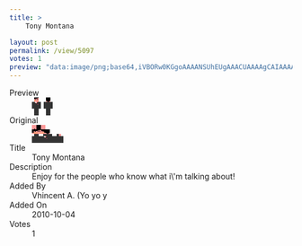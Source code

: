```yaml
---
title: >
    Tony Montana

layout: post
permalink: /view/5097
votes: 1
preview: "data:image/png;base64,iVBORw0KGgoAAAANSUhEUgAAACUAAAAgCAIAAAAaMSbnAAAABnRSTlMA/wD/AP5AXyvrAAAAx0lEQVRIie2VzQ3DIAyFcdWNeB2pykzMVHel0EtJ+DHIKCSHlicOJrL9xZbjkPerCSK6GUmxT0Oa8Hs7hXdOQ9JL4A1npNn9uh/nNlhsJD71o0G06juj0Iz3DoZNr89RPHGibGpYyUeQ2I/sYVZfmVoLi7PTstTwZG2SkZm/FmCMQRHA/IqvwKPrhfJ+AgHBXMKOS5hPACxVNkTyBjoJVuVt4s55OcrD/glewhuuyZu8HlH8n6wtw2xn1qQJ//V+Tt7kTd7/8D4Qw3wJp5GSrQAAAABJRU5ErkJggg=="
---
```

<dl class="side-by-side">
<dt>Preview</dt>
<dd>
    <img class="preview" src="data:image/png;base64,iVBORw0KGgoAAAANSUhEUgAAACUAAAAgCAIAAAAaMSbnAAAABnRSTlMA/wD/AP5AXyvrAAAAx0lEQVRIie2VzQ3DIAyFcdWNeB2pykzMVHel0EtJ+DHIKCSHlicOJrL9xZbjkPerCSK6GUmxT0Oa8Hs7hXdOQ9JL4A1npNn9uh/nNlhsJD71o0G06juj0Iz3DoZNr89RPHGibGpYyUeQ2I/sYVZfmVoLi7PTstTwZG2SkZm/FmCMQRHA/IqvwKPrhfJ+AgHBXMKOS5hPACxVNkTyBjoJVuVt4s55OcrD/glewhuuyZu8HlH8n6wtw2xn1qQJ//V+Tt7kTd7/8D4Qw3wJp5GSrQAAAABJRU5ErkJggg==">
</dd>
<dt>Original</dt>
<dd>
    <img class="preview" src="data:image/png;base64,iVBORw0KGgoAAAANSUhEUgAAAEAAAAAgCAYAAACinX6EAAAAuUlEQVR42u3W2w2AIAwF0O7UndiJaTH+iZbS8NAil6QfIogcmiqlGJMWRKSGYb7vBgAAAAAAAADAc8PbANQ2+EKsCWDNkN8A9NSJZQBKdeDeV7rfiOErA2pFzRZh1QwIt4jCtaVvIQDp9GQAaVysoOg1wsVnUktjeeOt44q1w1dj5qRF7/zRzx/+4wUAAGwG0PvCUmTtvJ6wxihQmrVwbrAhAH988i4AGADXbAjIAAAAAAAAAAAAfAEcu4Ho7kQSdo4AAAAASUVORK5CYII=">
</dd>
<dt>Title</dt>
<dd>Tony Montana</dd>
<dt>Description</dt>
<dd>Enjoy for the people who know what i\'m talking about!</dd>
<dt>Added By</dt>
<dd>Vhincent A. (Yo yo y</dd>
<dt>Added On</dt>
<dd>2010-10-04</dd>
<dt>Votes</dt>
<dd>1</dd>
</dl>
